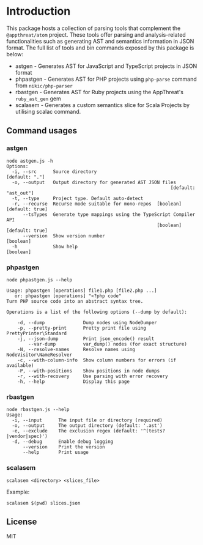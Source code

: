 # Introduction

This package hosts a collection of parsing tools that complement the `@appthreat/atom` project. These tools offer parsing and analysis-related functionalities such as generating AST and semantics information in JSON format. The full list of tools and bin commands exposed by this package is below:

- astgen - Generates AST for JavaScript and TypeScript projects in JSON format
- phpastgen - Generates AST for PHP projects using `php-parse` command from `nikic/php-parser`
- rbastgen - Generates AST for Ruby projects using the AppThreat's `ruby_ast_gen` gem
- scalasem - Generates a custom semantics slice for Scala Projects by utilising scalac command.

## Command usages

### astgen

```text
node astgen.js -h
Options:
  -i, --src      Source directory                                 [default: "."]
  -o, --output   Output directory for generated AST JSON files
                                                            [default: "ast_out"]
  -t, --type     Project type. Default auto-detect
  -r, --recurse  Recurse mode suitable for mono-repos  [boolean] [default: true]
      --tsTypes  Generate type mappings using the TypeScript Compiler API
                                                       [boolean] [default: true]
      --version  Show version number                                   [boolean]
  -h             Show help                                             [boolean]
```

### phpastgen

```text
node phpastgen.js --help

Usage: phpastgen [operations] file1.php [file2.php ...]
   or: phpastgen [operations] "<?php code"
Turn PHP source code into an abstract syntax tree.

Operations is a list of the following options (--dump by default):

    -d, --dump              Dump nodes using NodeDumper
    -p, --pretty-print      Pretty print file using PrettyPrinter\Standard
    -j, --json-dump         Print json_encode() result
        --var-dump          var_dump() nodes (for exact structure)
    -N, --resolve-names     Resolve names using NodeVisitor\NameResolver
    -c, --with-column-info  Show column numbers for errors (if available)
    -P, --with-positions    Show positions in node dumps
    -r, --with-recovery     Use parsing with error recovery
    -h, --help              Display this page

```

### rbastgen

```text
node rbastgen.js --help
Usage:
  -i, --input      The input file or directory (required)
  -o, --output     The output directory (default: '.ast')
  -e, --exclude    The exclusion regex (default: '^(tests?|vendor|spec)')
  -d, --debug      Enable debug logging
      --version    Print the version
      --help       Print usage
```

### scalasem

```text
scalasem <directory> <slices_file>
```

Example:

```shell
scalasem $(pwd) slices.json
```

## License

MIT

